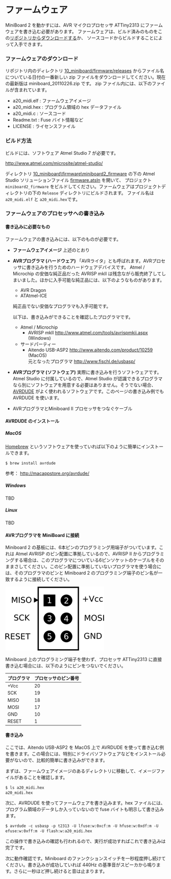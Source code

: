 # ファームウェア

MiniBoard 2 を動かすには、AVR マイクロプロセッサ ATTiny2313 にファームウェアを書き込む必要があります。
ファームウェアは、ビルド済みのものをこの[リポジトリからダウンロードする](../firmware/releases/miniboard_20170927.zip)か、
ソースコードからビルドすることによって入手できます。

### ファームウェアのダウンロード
リポジトリ内のディレクトリ [10_miniboard/firmware/releases](../firmware/releases/)
からファイル名についている日付の一番新しい zip ファイルをダウンロードしてください。現在の最新版は miniboard_20110226.zip です。
zip ファイル内には、以下のファイルが含まれています。
- a20_midi.elf : ファームウェアイメージ 
- a20_midi.hex : プログラム領域の hex データファイル
- a20_midi.c : ソースコード
- Readme.txt : Fuse バイト情報など
- LICENSE : ライセンスファイル

### ビルド方法

ビルドには、ソフトウェア Atmel Studio 7 が必要です。

http://www.atmel.com/microsite/atmel-studio/

ディレクトリ [10_miniboard\firmware\miniboard2_firmware](../firmware/miniboard2_firmware) の下の Atmel Studio ソリューションファイル [firmware.atsln](../firmware/firmware.atsln) を開いて、
プロジェクト `miniboard2_firmware` をビルドしてください。ファームウェアはプロジェクトディレクトリの下の `Release` ディレクトリにビルドされます。
ファイル名は `a20_midi.elf` と `a20_midi.hex`です。

### ファームウェアのプロセッサへの書き込み

#### 書き込みに必要なもの

ファームウェアの書き込みには、以下のものが必要です。

- **ファームウェアイメージ** 
  上述のとおり

- **AVRプログラマ (ハードウェア)**
  「AVRライタ」とも呼ばれます。AVRプロセッサに書き込みを行うためのハードウェアデバイスです。
  Atmel / Microchip の安価な純正品だった AVRISP mkII は残念ながら販売終了してしまいました。ほかに入手可能な純正品には、以下のようなものがあります。

  - AVR Dragon
  - ATAtmel-ICE

  純正品でない安価なプログラマも入手可能です。

  以下は、書き込みができることを確認したプログラマです。

  - Atmel / Microchip
    - AVRISP mkII http://www.atmel.com/tools/avrispmkii.aspx (Windows)
  - サードパーティー
    - Aitendo USB-ASP2 http://www.aitendo.com/product/10259 (MacOS)<br />
      元となったプログラマ http://www.fischl.de/usbasp/

- **AVRプログラマ (ソフトウェア)**
  実際に書き込みを行うソフトウェアです。Atmel Studio に付属しているので、Atmel Studio が認識できるプログラマなら別にソフトウェアを用意する必要はありません。そうでない場合、[AVRDUDE](http://www.nongnu.org/avrdude/) がよく使われるソフトウェアです。このページの書き込み例でも AVRDUDE を使います。

- AVRプログラマとMiniboard II プロセッサをつなぐケーブル

#### AVRDUDE のインストール

##### MacOS

[Homebrew](https://brew.sh/) というソフトウェアを使っていれば以下のように簡単にインストールできます。

```
$ brew install avrdude
```

参考： http://macappstore.org/avrdude/

##### Windows

TBD

##### Linux

TBD

#### AVRプログラマを MiniBoard に接続

Miniboard 2 の基板には、6本ピンのプログラミング用端子がついています。これは Atmel AVRISP のピン配置に準拠しているので、AVRISP II からプログラミングする場合は、このプログラマについている6ピンソケットのケーブルをそのままさしてください。このピン配置に準拠していないプログラマを使う場合には、そのプログラマのピンと Miniboard 2 のプログラミング端子のピン名が一致するように接続してください。

![target_pinout](target_pinout.png)

Miniboard 上のプログラミング端子を使わず、プロセッサ ATTiny2313 に直接書き込む場合には、以下のようにピンをつないでください。

| プログラマ | プロセッサのピン番号 |
| ----- | ---------- |
| +Vcc  | 20         |
| SCK   | 19         |
| MISO  | 18         |
| MOSI  | 17         |
| GND   | 10         |
| RESET | 1          |

#### 書き込み

ここでは、Aitendo USB-ASP2 を MacOS 上で AVRDUDE を使って書き込む例を書きます。この場合には、特別にドライバソフトウェアなどをインストール必要がないので、比較的簡単に書き込みができます。

まずは、ファームウェアイメージのあるディレクトリに移動して、イメージファイルがあることを確認します。

```
$ ls a20_midi.hex
a20_midi.hex
```

次に、AVRDUDE を使ってファームウェアを書き込みます。hex ファイルには、プログラム領域のデータしか入っていないので fuse バイトも明示して書き込みます。

```
$ avrdude -c usbasp -p t2313 -U lfuse:w:0xcf:m -U hfuse:w:0xdf:m -U efuse:w:0xff:m -U flash:w:a20_midi.hex
```

この操作で書き込みの確認も行われるので、実行が成功すればこれで書き込みは完了です。

次に動作確認です。Miniboard のファンクションスイッチを一秒程度押し続けてください。書き込みが成功していれば 440Hz の基準音がスピーカから鳴ります。さらに一秒ほど押し続けると音は止まります。
